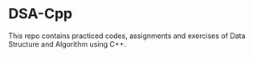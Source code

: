 # DSA-Cpp
This repo contains practiced codes, assignments and exercises of Data Structure and Algorithm using C++. 
